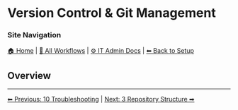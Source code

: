 <!-- description: Documentation about Version Control & Git Management for Your Organization. -->

# Version Control & Git Management

### Site Navigation
[🏠 Home](../../README.md) | [📂 All Workflows](../../users/users.md) | [⚙ IT Admin Docs](../../it-admins/README.md) | [⬅ Back to Setup](../README.md)

## Overview

---

[⬅ Previous: 10 Troubleshooting](10-troubleshooting.md) | [Next: 3 Repository Structure ➡](3-repository-structure.md)